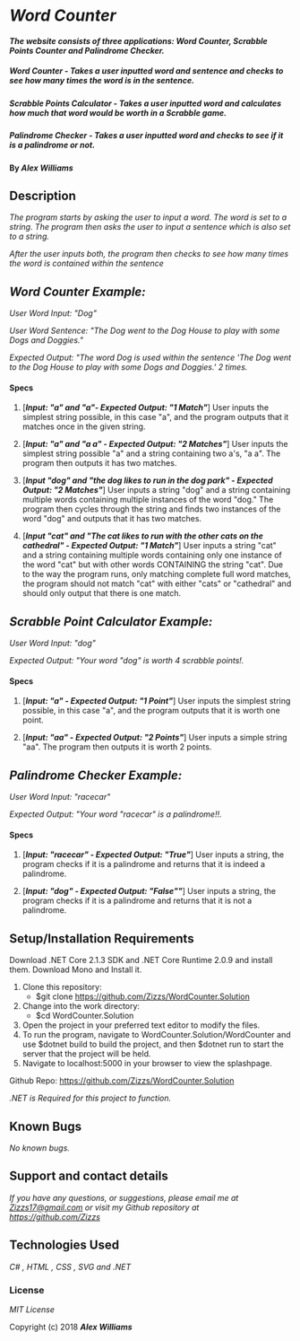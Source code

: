 # _Word Counter_

#### _The website consists of three applications: Word Counter, Scrabble Points Counter and Palindrome Checker._
##### _Word Counter - Takes a user inputted word and sentence and checks to see how many times the word is in the sentence._ 
##### _Scrabble Points Calculator - Takes a user inputted word and calculates how much that word would be worth in a Scrabble game._ 
##### _Palindrome Checker - Takes a user inputted word and checks to see if it is a palindrome or not._ 

#### By _**Alex Williams**_

## Description

_The program starts by asking the user to input a word. The word is set to a string. The program then asks the user to input a sentence which is also set to a string._

_After the user inputs both, the program then checks to see how many times the word is contained within the sentence_

## _**Word Counter Example:**_

_User Word Input: "Dog"_

_User Word Sentence: "The Dog went to the Dog House to play with some Dogs and Doggies."_

_Expected Output: "The word Dog is used within the sentence 'The Dog went to the Dog House to play with some Dogs and Doggies.' 2 times._


#### Specs

1. [_**Input: "a" and "a"- Expected Output: "1 Match"**_] User inputs the simplest string possible, in this case "a", and the program outputs that it matches once in the given string.
    
2. [_**Input: "a" and "a a" - Expected Output: "2 Matches"**_] User inputs the simplest string possible "a" and a string containing two a's, "a a". The program then outputs it has two matches.

3. [_**Input "dog" and "the dog likes to run in the dog park" - Expected Output: "2 Matches"**_] User inputs a string "dog" and a string containing multiple words containing multiple instances of the word "dog." The program then cycles through the string and finds two instances of the word "dog" and outputs that it has two matches.

4. [_**Input "cat" and "The cat likes to run with the other cats on the cathedral" - Expected Output: "1 Match"**_] User inputs a string "cat" and a string containing multiple words containing only one instance of the word "cat" but with other words CONTAINING the string "cat". Due to the way the program runs, only matching complete full word matches, the program should not match "cat" with either "cats" or "cathedral" and should only output that there is one match.

## _**Scrabble Point Calculator Example:**_

_User Word Input: "dog"_

_Expected Output: "Your word "dog" is worth 4 scrabble points!._


#### Specs

1. [_**Input: "a" - Expected Output: "1 Point"**_] User inputs the simplest string possible, in this case "a", and the program outputs that it is worth one point.
    
2. [_**Input: "aa" - Expected Output: "2 Points"**_] User inputs a simple string  "aa". The program then outputs it is worth 2 points.

## _**Palindrome Checker Example:**_

_User Word Input: "racecar"_

_Expected Output: "Your word "racecar" is a palindrome!!._

#### Specs

1. [_**Input: "racecar" - Expected Output: "True"**_] User inputs a string, the program checks if it is a palindrome and returns that it is indeed a palindrome.
    
2. [_**Input: "dog" - Expected Output: "False""**_] User inputs a string, the program checks if it is a palindrome and returns that it is not a palindrome.

## Setup/Installation Requirements

Download .NET Core 2.1.3 SDK and .NET Core Runtime 2.0.9 and install them. 
Download Mono and Install it.
1. Clone this repository: 
    - $git clone https://github.com/Zizzs/WordCounter.Solution
2. Change into the work directory: 
    - $cd WordCounter.Solution
3. Open the project in your preferred text editor to modify the files.
4. To run the program, navigate to WordCounter.Solution/WordCounter and use $dotnet build to build the project, and then $dotnet run to start the server that the project will be held.
5. Navigate to localhost:5000 in your browser to view the splashpage.

Github Repo:
https://github.com/Zizzs/WordCounter.Solution

_.NET is Required for this project to function._

## Known Bugs

_No known bugs._

## Support and contact details

_If you have any questions, or suggestions, please email me at Zizzs17@gmail.com or visit my Github repository at https://github.com/Zizzs_

## Technologies Used

_C# , HTML , CSS , SVG and .NET_

### License

*MIT License*

Copyright (c) 2018 **_Alex Williams_**